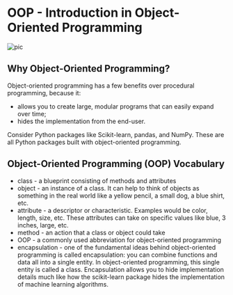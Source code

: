 # OOP - Introduction in Object-Oriented Programming

![pic](https://files.realpython.com/media/Object-Oriented-Programming-OOP-in-Python-3_Watermarked.0d29780806d5.jpg)

## Why Object-Oriented Programming?

Object-oriented programming has a few benefits over procedural programming, because it:

- allows you to create large, modular programs that can easily expand over time;
- hides the implementation from the end-user.

Consider Python packages like Scikit-learn, pandas, and NumPy. These are all Python packages built with object-oriented programming.

## Object-Oriented Programming (OOP) Vocabulary

- class - a blueprint consisting of methods and attributes
- object - an instance of a class. It can help to think of objects as something in the real world like a yellow pencil, a small dog, a blue shirt, etc.
- attribute - a descriptor or characteristic. Examples would be color, length, size, etc. These attributes can take on specific values like blue, 3 inches, large, etc.
- method - an action that a class or object could take
- OOP - a commonly used abbreviation for object-oriented programming
- encapsulation - one of the fundamental ideas behind object-oriented programming is called encapsulation: you can combine functions and data all into a single entity. In object-oriented programming, this single entity is called a class. Encapsulation allows you to hide implementation details much like how the scikit-learn package hides the implementation of machine learning algorithms.

